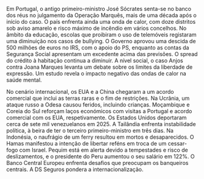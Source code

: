 Em Portugal, o antigo primeiro-ministro José Sócrates senta-se no banco dos réus no julgamento da Operação Marquês, mais de uma década após o início do caso. O país enfrenta ainda uma onda de calor, com doze distritos sob aviso amarelo e risco máximo de incêndio em vários concelhos. No âmbito da educação, escolas que proibiram o uso de telemóveis registaram uma diminuição nos casos de bullying. O Governo aprovou uma descida de 500 milhões de euros no IRS, com o apoio do PS, enquanto as contas da Segurança Social apresentam um excedente acima das previsões. O spread do crédito à habitação continua a diminuir. A nível social, o caso Anjos contra Joana Marques levanta um debate sobre os limites da liberdade de expressão. Um estudo revela o impacto negativo das ondas de calor na saúde mental.

No cenário internacional, os EUA e a China chegaram a um acordo comercial que inclui as terras raras e o fim de restrições. Na Ucrânia, um ataque russo a Odesa causou feridos, incluindo crianças. Moçambique e Coreia do Sul reforçam laços económicos com visitas a Portugal e acordo comercial com os EUA, respetivamente. Os Estados Unidos deportaram cerca de sete mil venezuelanos em 2025. A Tailândia enfrenta instabilidade política, à beira de ter o terceiro primeiro-ministro em três dias. Na Indonésia, o naufrágio de um ferry resultou em mortos e desaparecidos. O Hamas manifestou a intenção de libertar reféns em troca de um cessar-fogo com Israel. Pequim está em alerta devido a tempestades e risco de deslizamentos, e o presidente do Peru aumentou o seu salário em 122%. O Banco Central Europeu enfrenta desafios que preocupam os banqueiros centrais. A DS Seguros pondera a internacionalização.